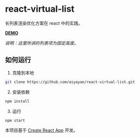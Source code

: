# react-virtual-list
长列表渲染优化方案在 react 中的实践。

**[DEMO](https://aiyayao.github.io/react-virtual-list.github.io/)**

*说明：这里所讲的列表项为固定高度。*

## 如何运行

1. 克隆到本地
```bash
git clone https://github.com/aiyayao/react-virtual-list.git
```

2. 安装依赖
```bash
npm install
```

3. 运行
```bash
npm start
```


本项目基于 [Create React App](https://github.com/facebook/create-react-app) 开发。
